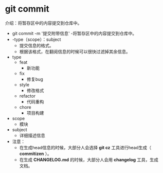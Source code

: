 # git commit
介绍：将暂存区中的内容提交到仓库中。
- git commit -m '提交附带信息'
    -将暂存区中的内容提交到仓库中。
- -type（scope）：subject
    - 提交信息的格式。
    - 根据该格式，在翻阅信息的时候可以很快过滤掉其余信息。
- type
    - feat
        - 新功能
    - fix
        - 修复bug
    - style
        - 修改格式
    - refactor
        - 代码重构
    - chore
        - 项目构建
- scope 
    - 模块
- subject
    - 详细描述信息
- 注意：
    - 在生成head信息的时候，大部分人会选择
    __git cz__
    工具进行head生成（
    __commitizen__
    ）。
    - 在生成
    __CHANGELOG.md__
    的时候，大部分人会用
    __changelog__
    工具，生成文档。